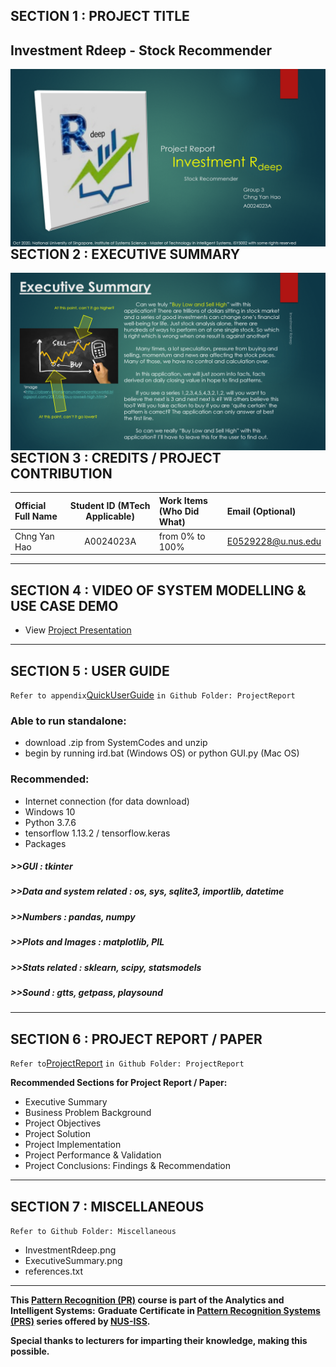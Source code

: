 ## SECTION 1 : PROJECT TITLE
## Investment Rdeep - Stock Recommender

<img src="Miscellaneous/InvestmentRdeep.png"
     style="float: left; margin-right: 0px;" />

---

## SECTION 2 : EXECUTIVE SUMMARY

<img src="Miscellaneous/ExecutiveSummary.png"
     style="float: left; margin-right: 0px;" />

---

## SECTION 3 : CREDITS / PROJECT CONTRIBUTION

| Official Full Name  | Student ID (MTech Applicable)  | Work Items (Who Did What) | Email (Optional) |
| :------------ |:---------------:| :-----| :-----|
| Chng Yan Hao | A0024023A | from 0% to 100% | E0529228@u.nus.edu |


---

## SECTION 4 : VIDEO OF SYSTEM MODELLING & USE CASE DEMO

- View [Project Presentation](https://youtu.be/4J2GSWl8D3I)

---

## SECTION 5 : USER GUIDE

`Refer to appendix`[QuickUserGuide](https://github.com/RyanChngYanHao/PRS-PT-2020-06-20-ISY5002-GRP3-Investment_Rdeep/blob/master/ProjectReport/QuickUserGuide.pdf) `in Github Folder: ProjectReport`

### Able to run standalone:

- download .zip from SystemCodes and unzip
- begin by running ird.bat (Windows OS) or python GUI.py (Mac OS)

### Recommended: 
- Internet connection (for data download)
- Windows 10
- Python 3.7.6
- tensorflow 1.13.2 / tensorflow.keras
- Packages
#####     >>GUI 			: tkinter
#####     >>Data and system related 	: os, sys, sqlite3, importlib, datetime
#####     >>Numbers 			: pandas, numpy
#####     >>Plots and Images 		: matplotlib, PIL
#####     >>Stats related		: sklearn, scipy, statsmodels
#####     >>Sound			: gtts, getpass, playsound

---
## SECTION 6 : PROJECT REPORT / PAPER

`Refer to`[ProjectReport](https://github.com/RyanChngYanHao/PRS-PT-2020-06-20-ISY5002-GRP3-Investment_Rdeep/blob/master/ProjectReport/ProjectReport.pdf) `in Github Folder: ProjectReport`

**Recommended Sections for Project Report / Paper:**
- Executive Summary
- Business Problem Background
- Project Objectives
- Project Solution
- Project Implementation
- Project Performance & Validation
- Project Conclusions: Findings & Recommendation

---
## SECTION 7 : MISCELLANEOUS

`Refer to Github Folder: Miscellaneous`

- InvestmentRdeep.png
- ExecutiveSummary.png
- references.txt

---

**This [Pattern Recognition (PR)](https://www.iss.nus.edu.sg/executive-education/course/detail/machine-reasoning "Pattern Recognition") course is part of the Analytics and Intelligent Systems:** 
**Graduate Certificate in [Pattern Recognition Systems (PRS)](https://www.iss.nus.edu.sg/stackable-certificate-programmes/intelligent-systems "Intelligent Reasoning Systems") series offered by [NUS-ISS](https://www.iss.nus.edu.sg "Institute of Systems Science, National University of Singapore").**

**Special thanks to lecturers for imparting their knowledge, making this possible.**
